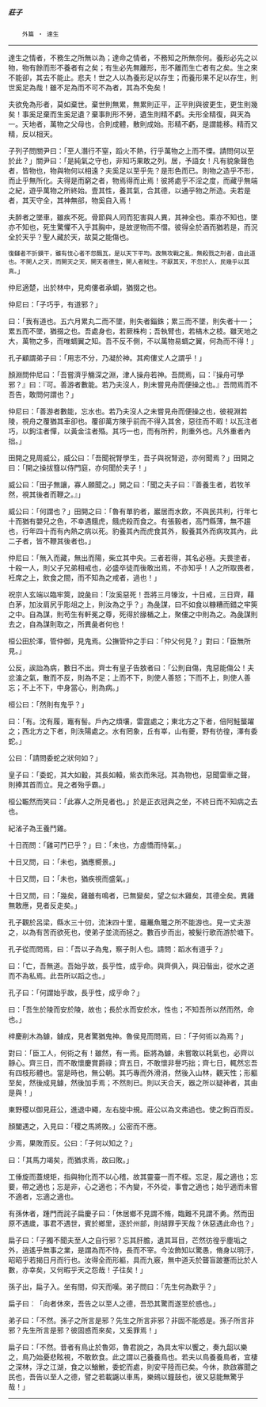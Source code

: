 

##### 莊子
　　`外篇 ‧ 達生`

* * *

達生之情者，不務生之所無以為；達命之情者，不務知之所無奈何。養形必先之以物，物有餘而形不養者有之矣；有生必先無離形，形不離而生亡者有之矣。生之來不能卻，其去不能止。悲夫！世之人以為養形足以存生；而養形果不足以存生，則世奚足為哉！雖不足為而不可不為者，其為不免矣！

夫欲免為形者，莫如棄世。棄世則無累，無累則正平，正平則與彼更生，更生則幾矣！事奚足棄而生奚足遺？棄事則形不勞，遺生則精不虧。夫形全精復，與天為一。天地者，萬物之父母也，合則成體，散則成始。形精不虧，是謂能移。精而又精，反以相天。

子列子問關尹曰：「至人潛行不窒，蹈火不熱，行乎萬物之上而不慄。請問何以至於此？」關尹曰：「是純氣之守也，非知巧果敢之列。居，予語女！凡有貌象聲色者，皆物也，物與物何以相遠？夫奚足以至乎先？是形色而已。則物之造乎不形，而止乎無所化。夫得是而窮之者，物焉得而止焉！彼將處乎不淫之度，而藏乎無端之紀，遊乎萬物之所終始。壹其性，養其氣，合其德，以通乎物之所造。夫若是者，其天守全，其神無郤，物奚自入焉！

夫醉者之墜車，雖疾不死。骨節與人同而犯害與人異，其神全也。乘亦不知也，墜亦不知也，死生驚懼不入乎其胸中，是故遻物而不慴。彼得全於酒而猶若是，而況全於天乎？聖人藏於天，故莫之能傷也。

`復讎者不折鏌干，雖有忮心者不怨飄瓦，是以天下平均。故無攻戰之亂，無殺戮之刑者，由此道也。不開人之天，而開天之天，開天者德生，開人者賊生。不厭其天，不忽於人，民幾乎以其真。`」

仲尼適楚，出於林中，見痀僂者承蜩，猶掇之也。

仲尼曰：「子巧乎，有道邪？」

曰：「我有道也。五六月累丸二而不墜，則失者錙銖；累三而不墜，則失者十一；累五而不墜，猶掇之也。吾處身也，若厥株枸；吾執臂也，若槁木之枝。雖天地之大，萬物之多，而唯蜩翼之知。吾不反不側，不以萬物易蜩之翼，何為而不得！」

孔子顧謂弟子曰：「用志不分，乃凝於神。其痀僂丈人之謂乎！」

顏淵問仲尼曰：「吾嘗濟乎觴深之淵，津人操舟若神。吾問焉，曰：『操舟可學邪？』曰：『可。善游者數能。若乃夫沒人，則未嘗見舟而便操之也。』吾問焉而不吾告，敢問何謂也？」

仲尼曰：「善游者數能，忘水也。若乃夫沒人之未嘗見舟而便操之也，彼視淵若陵，視舟之覆猶其車卻也。覆卻萬方陳乎前而不得入其舍，惡往而不暇！以瓦注者巧，以鉤注者憚，以黃金注者殙。其巧一也，而有所矜，則重外也。凡外重者內拙。」

田開之見周威公，威公曰：「吾聞祝腎學生，吾子與祝腎遊，亦何聞焉？」田開之曰：「開之操拔篲以侍門庭，亦何聞於夫子！」

威公曰：「田子無讓，寡人願聞之。」開之曰：「聞之夫子曰：『善養生者，若牧羊然，視其後者而鞭之。』」

威公曰：「何謂也？」田開之曰：「魯有單豹者，巖居而水飲，不與民共利，行年七十而猶有嬰兒之色，不幸遇餓虎，餓虎殺而食之。有張毅者，高門縣薄，無不趨也，行年四十而有內熱之病以死。豹養其內而虎食其外，毅養其外而病攻其內，此二子者，皆不鞭其後者也。」

仲尼曰：「無入而藏，無出而陽，柴立其中央。三者若得，其名必極。夫畏塗者，十殺一人，則父子兄弟相戒也，必盛卒徒而後敢出焉，不亦知乎！人之所取畏者，衽席之上，飲食之間，而不知為之戒者，過也！」

祝宗人玄端以臨牢筴，說彘曰：「汝奚惡死！吾將三月㹖汝，十日戒，三日齊，藉白茅，加汝肩尻乎彫俎之上，則汝為之乎？」為彘謀，曰不如食以糠糟而錯之牢筴之中。自為謀，則苟生有軒冕之尊，死得於腞楯之上，聚僂之中則為之。為彘謀則去之，自為謀則取之，所異彘者何也！

桓公田於澤，管仲御，見鬼焉。公撫管仲之手曰：「仲父何見？」對曰：「臣無所見。」

公反，誒詒為病，數日不出。齊士有皇子告敖者曰：「公則自傷，鬼惡能傷公！夫忿滀之氣，散而不反，則為不足；上而不下，則使人善怒；下而不上，則使人善忘；不上不下，中身當心，則為病。」

桓公曰：「然則有鬼乎？」

曰：「有。沈有履，竈有髻。戶內之煩壤，雷霆處之；東北方之下者，倍阿鮭蠪躍之；西北方之下者，則泆陽處之。水有罔象，丘有峷，山有夔，野有彷徨，澤有委蛇。」

公曰：「請問委蛇之狀何如？」

皇子曰：「委蛇，其大如轂，其長如轅，紫衣而朱冠。其為物也，惡聞雷車之聲，則捧其首而立。見之者殆乎霸。」

桓公辴然而笑曰：「此寡人之所見者也。」於是正衣冠與之坐，不終日而不知病之去也。

紀渻子為王養鬥雞。

十日而問：「雞可鬥已乎？」曰：「未也，方虛憍而恃氣。」

十日又問，曰：「未也，猶應嚮景。」

十日又問，曰：「未也，猶疾視而盛氣。」

十日又問，曰：「幾矣，雞雖有鳴者，已無變矣，望之似木雞矣，其德全矣。異雞無敢應，見者反走矣。」

孔子觀於呂梁，縣水三十仞，流沫四十里，黿鼉魚鼈之所不能游也。見一丈夫游之，以為有苦而欲死也，使弟子並流而拯之。數百步而出，被髮行歌而游於塘下。

孔子從而問焉，曰：「吾以子為鬼，察子則人也。請問：蹈水有道乎？」

曰：「亡，吾無道。吾始乎故，長乎性，成乎命。與齊俱入，與汩偕出，從水之道而不為私焉。此吾所以蹈之也。」

孔子曰：「何謂始乎故，長乎性，成乎命？」

曰：「吾生於陵而安於陵，故也；長於水而安於水，性也；不知吾所以然而然，命也。」

梓慶削木為鐻，鐻成，見者驚猶鬼神。魯侯見而問焉，曰：「子何術以為焉？」

對曰：「臣工人，何術之有！雖然，有一焉。臣將為鐻，未嘗敢以耗氣也，必齊以靜心。齊三日，而不敢懷慶賞爵祿；齊五日，不敢懷非譽巧拙；齊七日，輒然忘吾有四枝形體也。當是時也，無公朝。其巧專而外滑消，然後入山林，觀天性；形軀至矣，然後成見鐻，然後加手焉；不然則已。則以天合天，器之所以疑神者，其由是與！」

東野稷以御見莊公，進退中繩，左右旋中規。莊公以為文弗過也。使之鉤百而反。

顏闔遇之，入見曰：「稷之馬將敗。」公密而不應。

少焉，果敗而反。公曰：「子何以知之？」

曰：「其馬力竭矣，而猶求焉，故曰敗。」

工倕旋而蓋規矩，指與物化而不以心稽，故其靈臺一而不桎。忘足，履之適也；忘要，帶之適也；忘是非，心之適也；不內變，不外從，事會之適也；始乎適而未嘗不適者，忘適之適也。

有孫休者，踵門而詫子扁慶子曰：「休居鄉不見謂不脩，臨難不見謂不勇。然而田原不遇歲，事君不遇世，賓於鄉里，逐於州部，則胡罪乎天哉？休惡遇此命也？」

扁子曰：「子獨不聞夫至人之自行邪？忘其肝膽，遺其耳目，芒然彷徨乎塵垢之外，逍遙乎無事之業，是謂為而不恃，長而不宰。今汝飾知以驚愚，脩身以明汙，昭昭乎若揭日月而行也。汝得全而形軀，具而九竅，無中道夭於聾盲跛蹇而比於人數，亦幸矣，又何暇乎天之怨哉！子往矣！」

孫子出，扁子入。坐有間，仰天而嘆。弟子問曰：「先生何為歎乎？」

扁子曰︰「向者休來，吾告之以至人之德，吾恐其驚而遂至於惑也。」

弟子曰：「不然。孫子之所言是邪？先生之所言非邪？非固不能惑是。孫子所言非邪？先生所言是邪？彼固惑而來矣，又奚罪焉！」

扁子曰：「不然。昔者有鳥止於魯郊，魯君說之，為具太牢以饗之，奏九韶以樂之，鳥乃始憂悲眩視，不敢飲食。此之謂以己養養鳥也。若夫以鳥養養鳥者，宜棲之深林，浮之江湖，食之以鰌䱔，委蛇而處，則安平陸而已矣。今休，款啟寡聞之民也，吾告以至人之德，譬之若載鼷以車馬，樂鴳以鐘鼓也，彼又惡能無驚乎哉！」

* * *

